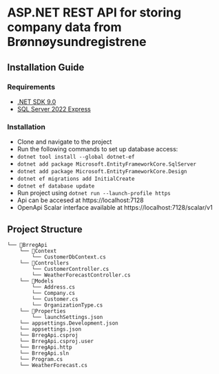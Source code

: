 # ASP.NET REST API for storing company data from Brønnøysundregistrene

## Installation Guide
### Requirements
- [.NET SDK 9.0](https://dotnet.microsoft.com/en-us/download/dotnet/9.0)
- [SQL Server 2022 Express](https://www.microsoft.com/en-us/download/details.aspx?id=104781)

### Installation
- Clone and navigate to the project
- Run the following commands to set up database access:
- `dotnet tool install --global dotnet-ef`
- `dotnet add package Microsoft.EntityFrameworkCore.SqlServer`
- `dotnet add package Microsoft.EntityFrameworkCore.Design`
- `dotnet ef migrations add InitialCreate`
- `dotnet ef database update`
- Run project using `dotnet run --launch-profile https`
- Api can be accesed at https://localhost:7128
- OpenApi Scalar interface available at https://localhost:7128/scalar/v1

## Project Structure

```
└── 📁BrregApi
    └── 📁Context
        └── CustomerDbContext.cs
    └── 📁Controllers
        └── CustomerController.cs
        └── WeatherForecastController.cs
    └── 📁Models
        └── Address.cs
        └── Company.cs
        └── Customer.cs
        └── OrganizationType.cs
    └── 📁Properties
        └── launchSettings.json
    └── appsettings.Development.json
    └── appsettings.json
    └── BrregApi.csproj
    └── BrregApi.csproj.user
    └── BrregApi.http
    └── BrregApi.sln
    └── Program.cs
    └── WeatherForecast.cs
```
